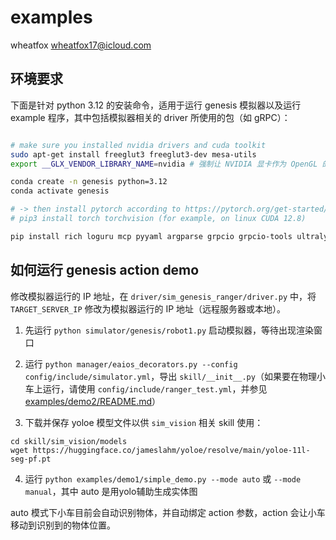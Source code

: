 # examples

wheatfox <wheatfox17@icloud.com>

## 环境要求

下面是针对 python 3.12 的安装命令，适用于运行 genesis 模拟器以及运行 example 程序，其中包括模拟器相关的 driver 所使用的包（如 gRPC）：

```bash

# make sure you installed nvidia drivers and cuda toolkit
sudo apt-get install freeglut3 freeglut3-dev mesa-utils
export __GLX_VENDOR_LIBRARY_NAME=nvidia # 强制让 NVIDIA 显卡作为 OpenGL 的渲染后端，否则启动 genesis 会卡在 build visualizer

conda create -n genesis python=3.12
conda activate genesis

# -> then install pytorch according to https://pytorch.org/get-started/locally/ <-
# pip3 install torch torchvision (for example, on linux CUDA 12.8)

pip install rich loguru mcp pyyaml argparse grpcio grpcio-tools ultralytics genesis-world pynput openai python-dotenv opencv-python
```

## 如何运行 genesis action demo

修改模拟器运行的 IP 地址，在 `driver/sim_genesis_ranger/driver.py` 中，将 `TARGET_SERVER_IP` 修改为模拟器运行的 IP 地址（远程服务器或本地）。

1. 先运行 `python simulator/genesis/robot1.py` 启动模拟器，等待出现渲染窗口

2. 运行 `python manager/eaios_decorators.py --config config/include/simulator.yml`，导出 `skill/__init__.py`（如果要在物理小车上运行，请使用 `config/include/ranger_test.yml`，并参见 [examples/demo2/README.md](/examples/demo2/README.md)）

3. 下载并保存 yoloe 模型文件以供 `sim_vision` 相关 skill 使用：

```
cd skill/sim_vision/models
wget https://huggingface.co/jameslahm/yoloe/resolve/main/yoloe-11l-seg-pf.pt
```

4. 运行 `python examples/demo1/simple_demo.py --mode auto` 或 `--mode manual`，其中 auto 是用yolo辅助生成实体图

auto 模式下小车目前会自动识别物体，并自动绑定 action 参数，action 会让小车移动到识别到的物体位置。